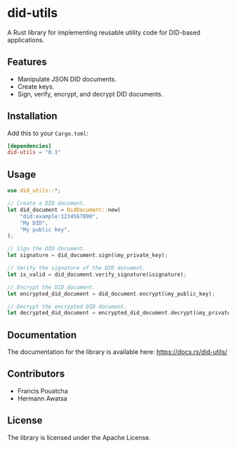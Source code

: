# did-utils

A Rust library for implementing reusable utility code for DID-based applications.

## Features

* Manipulate JSON DID documents.
* Create keys.
* Sign, verify, encrypt, and decrypt DID documents.

## Installation

Add this to your `Cargo.toml`:

```toml
[dependencies]
did-utils = "0.1"
```

## Usage

```rust
use did_utils::*;

// Create a DID document.
let did_document = DidDocument::new(
    "did:example:1234567890",
    "My DID",
    "My public key",
);

// Sign the DID document.
let signature = did_document.sign(&my_private_key);

// Verify the signature of the DID document.
let is_valid = did_document.verify_signature(&signature);

// Encrypt the DID document.
let encrypted_did_document = did_document.encrypt(&my_public_key);

// Decrypt the encrypted DID document.
let decrypted_did_document = encrypted_did_document.decrypt(&my_private_key);
```

## Documentation

The documentation for the library is available here: https://docs.rs/did-utils/

## Contributors

* Francis Pouatcha
* Hermann Awatsa

## License

The library is licensed under the Apache License.
